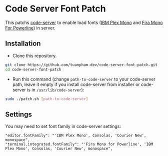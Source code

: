 # Code Server Font Patch

This patchs [code-server](https://github.com/cdr/code-server) to enable load fonts ([IBM Plex Mono](https://github.com/IBM/plex) and [Fira Mono For Powerline](https://github.com/powerline/fonts)) in server.

## Installation

- Clone this repository.

```bash
git clone https://github.com/tuanpham-dev/code-server-font-patch.git
cd code-server-font-patch
```

- Run this command (change `path-to-code-server` to your code-server path, leave it empty if you install code-server from installer or code-server is in `/usr/lib/code-server`):

```bash
sudo ./patch.sh [path-to-code-server]
```

## Settings

You may need to set font family in code-server settings:

```
"editor.fontFamily": "'IBM Plex Mono', Consolas, 'Courier New', monospace",
"terminal.integrated.fontFamily": "'Fira Mono for Powerline', 'IBM Plex Mono', Consolas, 'Courier New', monospace",
```
